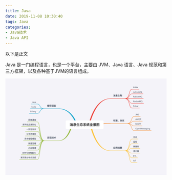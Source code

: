 ```yaml
---
title: Java
date: 2019-11-08 10:30:40
tags: Java
categories: 
- Java技术
- Java API
---
```


以下是正文

Java 是一门编程语言，也是一个平台，主要由 JVM、Java 语言、Java 规范和第三方框架，以及各种基于JVM的语言组成。

![消息生态系统全景图](/images/1111.png)